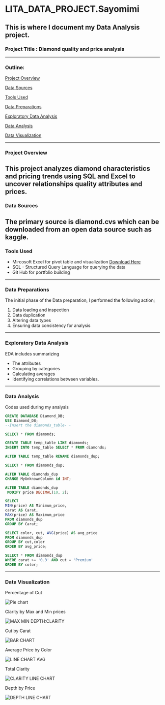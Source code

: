 # LITA_DATA_PROJECT.Sayomimi

## This is where I document my Data Analysis project.

### Project Title : Diamond quality and price analysis
---

### Outline:

[Project Overview](#project-overview)


[Data Sources](#data-sources)


[Tools Used](#tools-used)


[Data Preparations](#data-preparations)


[Exploratory Data Analysis](#exploratory-data-analysis)


[Data Analysis](#data-analysis)


[Data Visualization](#data-visualization)

---

### Project Overview
This project analyzes diamond characteristics and pricing trends using SQL and Excel to uncover relationships quality attributes and prices.
-
### Data Sources
The primary source is diamond.cvs which can be downloaded from an open data source such as kaggle.
---
### Tools Used
- Mircosoft Excel for pivot table and visualization [Download Here](https://www.microsoft.com)
- SQL - Structured Query Language for querying the data
- Git Hub for portfolio building
---
### Data Preparations
The initial phase of the Data preparation, I performed the following action;
1. Data loading and inspection
2. Data duplication
3. Altering data types
4. Ensuring data consistency for analysis
---
### Exploratory Data Analysis
EDA includes summarizing
- The attributes
- Grouping by categories
- Calculating averages
- Identifying correlations between variables.
---
### Data Analysis
Codes used during my analysis
```SQL
CREATE DATABASE Diamond_DB;
USE Diamond_DB;
--Insert the diamonds_table- -

SELECT * FROM diamonds;

CREATE TABLE temp_table LIKE diamonds;
INSERT INTO temp_table SELECT * FROM diamonds;

ALTER TABLE temp_table RENAME diamonds_dup;

SELECT * FROM diamonds_dup;

ALTER TABLE diamonds_dup
CHANGE MyUnknownColumn id INT;

ALTER TABLE diamonds_dup
 MODIFY price DECIMAL(10, 2);

SELECT 
MIN(price) AS Minimum_price, 
carat AS Carat, 
MAX(price) AS Maximum_price 
FROM diamonds_dup
GROUP BY Carat;

SELECT color, cut, AVG(price) AS avg_price
FROM diamonds_dup
GROUP BY cut,color
ORDER BY avg_price;

SELECT * FROM diamonds_dup
WHERE carat >= '0.3' AND cut = 'Premium'
ORDER BY color;
```
---
### Data Visualization
Percentage of Cut

![Pie chart](https://github.com/user-attachments/assets/0476f19d-1928-4b5c-ab97-39a05b2abb6c)

Clarity by Max and Min prices

![MAX MIN DEPTH:CLARITY](https://github.com/user-attachments/assets/4fba3836-d369-4857-81db-38f39836a543)

Cut by Carat

![BAR CHART](https://github.com/user-attachments/assets/0974a303-66aa-4a41-a356-99504c291c14)

Average Price by Color

![LINE CHART AVG](https://github.com/user-attachments/assets/1832ca3a-664a-4237-ae7b-c0661f0175b0)

Total Clarity

![CLARITY LINE CHART](https://github.com/user-attachments/assets/f0ef405b-b468-41ef-8bc9-a1d03d31f1e2)

Depth by Price

![DEPTH LINE CHART](https://github.com/user-attachments/assets/98ab13f8-ae61-429e-b996-82ee65bdb004)



